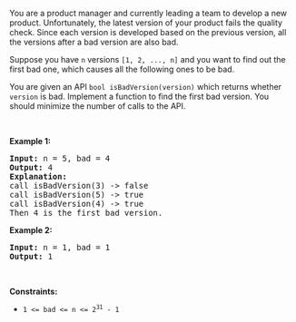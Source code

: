 You are a product manager and currently leading a team to develop a new product. Unfortunately, the latest version of your product fails the quality check. Since each version is developed based on the previous version, all the versions after a bad version are also bad.

Suppose you have `` n `` versions `` [1, 2, ..., n] `` and you want to find out the first bad one, which causes all the following ones to be bad.

You are given an API `` bool isBadVersion(version) `` which returns whether `` version `` is bad. Implement a function to find the first bad version. You should minimize the number of calls to the API.

&nbsp;

__Example 1:__

<pre>
<strong>Input:</strong> n = 5, bad = 4
<strong>Output:</strong> 4
<strong>Explanation:</strong>
call isBadVersion(3) -&gt; false
call isBadVersion(5)&nbsp;-&gt; true
call isBadVersion(4)&nbsp;-&gt; true
Then 4 is the first bad version.
</pre>

__Example 2:__

<pre>
<strong>Input:</strong> n = 1, bad = 1
<strong>Output:</strong> 1
</pre>

&nbsp;

__Constraints:__

*   <code>1 &lt;= bad &lt;= n &lt;= 2<sup>31</sup> - 1</code>